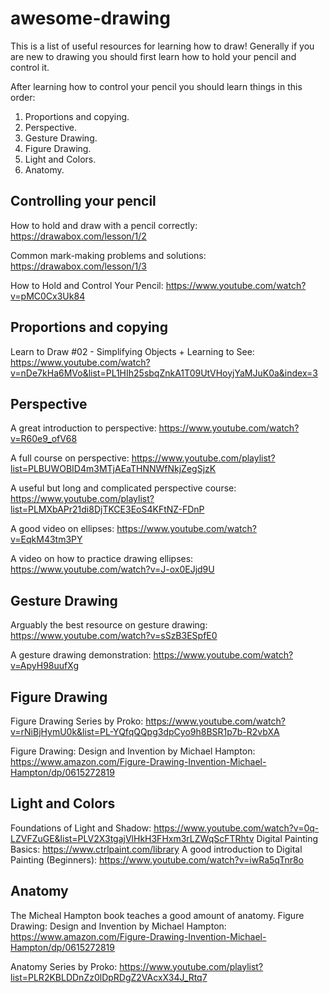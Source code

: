 # awesome-drawing
This is a list of useful resources for learning how to draw! Generally if you are new to drawing you should first learn how to hold your pencil and control it. 

After learning how to control your pencil you should learn things in this order:
 1. Proportions and copying.
 2. Perspective.
 3. Gesture Drawing.
 4. Figure Drawing.
 5. Light and Colors.
 6. Anatomy.

## Controlling your pencil

How to hold and draw with a pencil correctly: https://drawabox.com/lesson/1/2

Common mark-making problems and solutions: https://drawabox.com/lesson/1/3

How to Hold and Control Your Pencil: https://www.youtube.com/watch?v=pMC0Cx3Uk84

##  Proportions and copying
Learn to Draw #02 - Simplifying Objects + Learning to See: https://www.youtube.com/watch?v=nDe7kHa6MVo&list=PL1HIh25sbqZnkA1T09UtVHoyjYaMJuK0a&index=3

## Perspective
A great introduction to perspective: https://www.youtube.com/watch?v=R60e9_ofV68 

A full course on perspective: https://www.youtube.com/playlist?list=PLBUWOBID4m3MTjAEaTHNNWfNkjZegSjzK

A useful but long and complicated perspective course: https://www.youtube.com/playlist?list=PLMXbAPr21di8DjTKCE3EoS4KFtNZ-FDnP

A good video on ellipses: https://www.youtube.com/watch?v=EqkM43tm3PY

A video on how to practice drawing ellipses: https://www.youtube.com/watch?v=J-ox0EJjd9U

## Gesture Drawing

Arguably the best resource on gesture drawing: https://www.youtube.com/watch?v=sSzB3ESpfE0

A gesture drawing demonstration: https://www.youtube.com/watch?v=ApyH98uufXg

## Figure Drawing

Figure Drawing Series by Proko: https://www.youtube.com/watch?v=rNiBjHymU0k&list=PL-YQfqQQpg3dpCyo9h8BSR1p7b-R2vbXA

Figure Drawing: Design and Invention by Michael Hampton: https://www.amazon.com/Figure-Drawing-Invention-Michael-Hampton/dp/0615272819


## Light and Colors
Foundations of Light and Shadow: https://www.youtube.com/watch?v=0q-LZVFZuGE&list=PLV2X3tgajVlHkH3FHxm3rLZWqScFTRhtv
Digital Painting Basics: https://www.ctrlpaint.com/library
A good introduction to Digital Painting (Beginners): https://www.youtube.com/watch?v=iwRa5qTnr8o

## Anatomy

The Micheal Hampton book teaches a good amount of anatomy. Figure Drawing: Design and Invention by Michael Hampton: https://www.amazon.com/Figure-Drawing-Invention-Michael-Hampton/dp/0615272819

Anatomy Series by Proko: https://www.youtube.com/playlist?list=PLR2KBLDDnZz0lDpRDgZ2VAcxX34J_Rtq7





